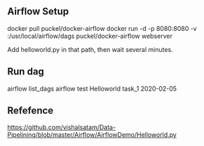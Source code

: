 ## Airflow Setup
docker pull puckel/docker-airflow
docker run -d -p 8080:8080 -v <dag path for local mathine>:/usr/local/airflow/dags puckel/docker-airflow webserver

Add helloworld.py in that path, then wait several minutes.

## Run dag
airflow list_dags
airflow test Helloworld task_1 2020-02-05


## Refefence
https://github.com/vishalsatam/Data-Pipelining/blob/master/Airflow/AirflowDemo/Helloworld.py
